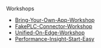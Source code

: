 Workshops
* [Bring-Your-Own-App-Workshop](./Bring-Your-Own-App-Workshop)
* [FakePLC-Connector-Workshop](./FakePLC-Connector-Workshop)
* [Unified-On-Edge-Workshop](./Unified-On-Edge-Workshop)
* [Performance-Insight-Start-Easy](./Performance-Insight-Start-Easy/readme.md)
